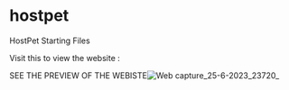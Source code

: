 # hostpet 
HostPet Starting Files

Visit this to view the website :

SEE THE PREVIEW OF THE WEBISTE![Web capture_25-6-2023_23720_](https://github.com/WebDclassified/hostpet/assets/112494157/da64dea8-6327-49c9-92ae-af902242c7d5)

